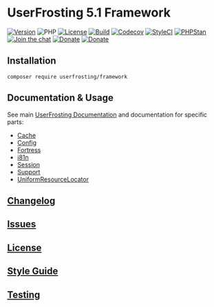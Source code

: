 # UserFrosting 5.1 Framework

[![Version](https://img.shields.io/github/v/release/userfrosting/framework.svg?include_prereleases)](https://github.com/userfrosting/framework/releases)
![PHP](https://img.shields.io/badge/php-%5E8.1-brightgreen)
[![License](https://img.shields.io/badge/license-MIT-brightgreen.svg)](LICENSE.md)
[![Build](https://img.shields.io/github/actions/workflow/status/userfrosting/framework/Build.yml?branch=5.1&logo=github)](https://github.com/userfrosting/framework/actions)
[![Codecov](https://codecov.io/gh/userfrosting/framework/branch/5.1/graph/badge.svg)](https://app.codecov.io/gh/userfrosting/framework/branch/5.1)
[![StyleCI](https://github.styleci.io/repos/360994768/shield?branch=5.1&style=flat)](https://github.styleci.io/repos/360994768)
[![PHPStan](https://img.shields.io/github/actions/workflow/status/userfrosting/framework/PHPStan.yml?branch=5.1&label=PHPStan)](https://github.com/userfrosting/framework/actions/workflows/PHPStan.yml)
[![Join the chat](https://img.shields.io/badge/Chat-UserFrosting-brightgreen?logo=Rocket.Chat)](https://chat.userfrosting.com)
[![Donate](https://img.shields.io/badge/Open_Collective-Donate-blue?logo=Open%20Collective)](https://opencollective.com/userfrosting#backer)
[![Donate](https://img.shields.io/badge/Ko--fi-Donate-blue?logo=ko-fi&logoColor=white)](https://ko-fi.com/lcharette)

## Installation
```
composer require userfrosting/framework
```

## Documentation & Usage
See main [UserFrosting Documentation](https://learn.userfrosting.com) and documentation for specific parts: 
 - [Cache](src/Cache/)
 - [Config](src/Config/)
 - [Fortress](src/Fortress/)
 - [i81n](src/I18n)
 - [Session](src/Session)
 - [Support](src/Support)
 - [UniformResourceLocator](src/UniformResourceLocator)

## [Changelog](CHANGELOG.md)

## [Issues](https://github.com/userfrosting/UserFrosting/issues)

## [License](LICENSE.md)

## [Style Guide](STYLE-GUIDE.md)

## [Testing](RUNNING_TESTS.md)
